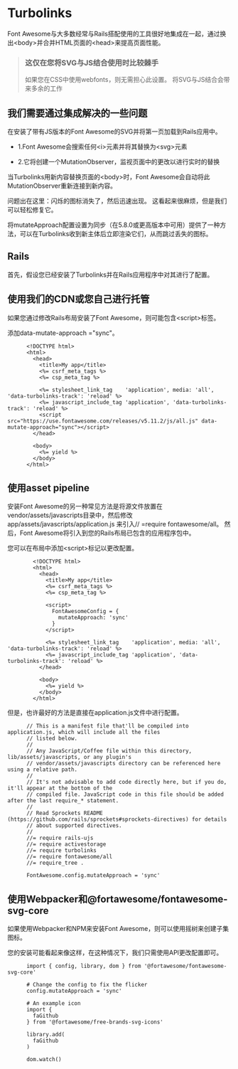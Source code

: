 

# Turbolinks

Font Awesome与大多数经常与Rails搭配使用的工具很好地集成在一起，通过换出&lt;body&gt;并合并HTML页面的&lt;head&gt;来提高页面性能。



> ### 这仅在您将SVG与JS结合使用时比较棘手
> 
> 如果您在CSS中使用webfonts，则无需担心此设置。 将SVG与JS结合会带来多余的工作



## 我们需要通过集成解决的一些问题

在安装了带有JS版本的Font Awesome的SVG并将第一页加载到Rails应用中。

*   1.Font Awesome会搜索任何&lt;i&gt;元素并将其替换为&lt;svg&gt;元素

*   2.它将创建一个MutationObserver，监视页面中的更改以进行实时的替换

当Turbolinks用新内容替换页面的&lt;body&gt;时，Font Awesome会自动将此MutationObserver重新连接到新内容。

问题出在这里：闪烁的图标消失了，然后迅速出现。 这看起来很麻烦，但是我们可以轻松修复它。

将mutateApproach配置设置为同步（在5.8.0或更高版本中可用）提供了一种方法，可以在Turbolinks收到新主体后立即渲染它们，从而跳过丢失的图标。

## Rails

首先，假设您已经安装了Turbolinks并在Rails应用程序中对其进行了配置。

## 使用我们的CDN或您自己进行托管

如果您通过修改Rails布局安装了Font Awesome，则可能包含&lt;script&gt;标签。

添加data-mutate-approach ="sync"。

          <!DOCTYPE html>
          <html>
            <head>
              <title>My app</title>
              <%= csrf_meta_tags %>
              <%= csp_meta_tag %>

              <%= stylesheet_link_tag    'application', media: 'all', 'data-turbolinks-track': 'reload' %>
              <%= javascript_include_tag 'application', 'data-turbolinks-track': 'reload' %>
              <script src="https://use.fontawesome.com/releases/v5.11.2/js/all.js" data-mutate-approach="sync"></script>
            </head>

            <body>
              <%= yield %>
            </body>
          </html>
        
    

## 使用asset pipeline

安装Font Awesome的另一种常见方法是将源文件放置在vendor/assets/javascripts目录中，然后修改app/assets/javascripts/application.js 来引入// =require fontawesome/all。 然后，Font Awesome将引入到您的Rails布局已包含的应用程序包中。

您可以在布局中添加&lt;script&gt;标记以更改配置。

            <!DOCTYPE html>
            <html>
              <head>
                <title>My app</title>
                <%= csrf_meta_tags %>
                <%= csp_meta_tag %>

                <script>
                  FontAwesomeConfig = {
                    mutateApproach: 'sync'
                  }
                </script>

                <%= stylesheet_link_tag    'application', media: 'all', 'data-turbolinks-track': 'reload' %>
                <%= javascript_include_tag 'application', 'data-turbolinks-track': 'reload' %>
              </head>

              <body>
                <%= yield %>
              </body>
            </html>
        
    

但是，也许最好的方法是直接在application.js文件中进行配置。

       
          // This is a manifest file that'll be compiled into application.js, which will include all the files
          // listed below.
          //
          // Any JavaScript/Coffee file within this directory, lib/assets/javascripts, or any plugin's
          // vendor/assets/javascripts directory can be referenced here using a relative path.
          //
          // It's not advisable to add code directly here, but if you do, it'll appear at the bottom of the
          // compiled file. JavaScript code in this file should be added after the last require_* statement.
          //
          // Read Sprockets README (https://github.com/rails/sprockets#sprockets-directives) for details
          // about supported directives.
          //
          //= require rails-ujs
          //= require activestorage
          //= require turbolinks
          //= require fontawesome/all
          //= require_tree .

          FontAwesome.config.mutateApproach = 'sync'
        
    

## 使用Webpacker和@fortawesome/fontawesome-svg-core

如果使用Webpacker和NPM来安装Font Awesome，则可以使用摇树来创建子集图标。

您的安装可能看起来像这样，在这种情况下，我们只需使用API更改配置即可。

       
          import { config, library, dom } from '@fortawesome/fontawesome-svg-core'

          # Change the config to fix the flicker
          config.mutateApproach = 'sync'

          # An example icon
          import {
            faGithub
          } from '@fortawesome/free-brands-svg-icons'

          library.add(
            faGithub
          )

          dom.watch()
        

